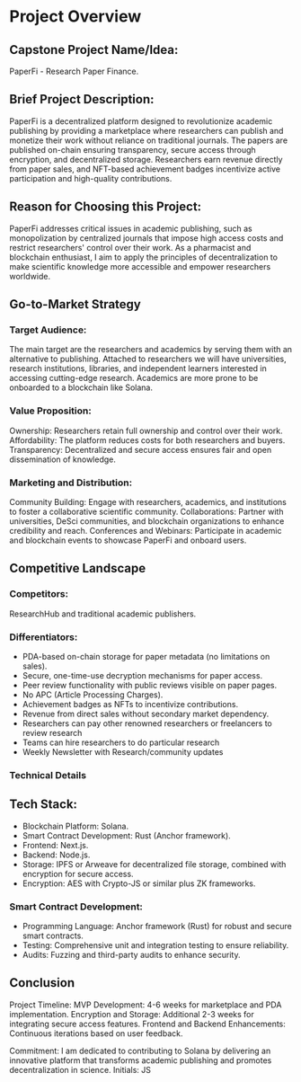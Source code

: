 # Project Overview

## Capstone Project Name/Idea:

PaperFi - Research Paper Finance.

## Brief Project Description:

PaperFi is a decentralized platform designed to revolutionize academic
publishing by providing a marketplace where researchers can publish and monetize
their work without reliance on traditional journals. The papers are published
on-chain ensuring transparency, secure access through encryption, and
decentralized storage. Researchers earn revenue directly from paper sales, and
NFT-based achievement badges incentivize active participation and high-quality
contributions.

## Reason for Choosing this Project:

PaperFi addresses critical issues in academic publishing, such as monopolization
by centralized journals that impose high access costs and restrict researchers'
control over their work. As a pharmacist and blockchain enthusiast, I aim to
apply the principles of decentralization to make scientific knowledge more
accessible and empower researchers worldwide.

## Go-to-Market Strategy

### Target Audience:

The main target are the researchers and academics by serving them with an
alternative to publishing. Attached to researchers we will have universities,
research institutions, libraries, and independent learners interested in
accessing cutting-edge research. Academics are more prone to be onboarded to a
blockchain like Solana.

### Value Proposition:

Ownership: Researchers retain full ownership and control over their work.
Affordability: The platform reduces costs for both researchers and buyers.
Transparency: Decentralized and secure access ensures fair and open
dissemination of knowledge.

### Marketing and Distribution:

Community Building: Engage with researchers, academics, and institutions to
foster a collaborative scientific community. Collaborations: Partner with
universities, DeSci communities, and blockchain organizations to enhance
credibility and reach. Conferences and Webinars: Participate in academic and
blockchain events to showcase PaperFi and onboard users.

## Competitive Landscape

### Competitors:

ResearchHub and traditional academic publishers.

### Differentiators:

- PDA-based on-chain storage for paper metadata (no limitations on sales).
- Secure, one-time-use decryption mechanisms for paper access.
- Peer review functionality with public reviews visible on paper pages.
- No APC (Article Processing Charges).
- Achievement badges as NFTs to incentivize contributions.
- Revenue from direct sales without secondary market dependency.
- Researchers can pay other renowned researchers or freelancers to review
  research
- Teams can hire researchers to do particular research
- Weekly Newsletter with Research/community updates

### Technical Details

## Tech Stack:

- Blockchain Platform: Solana.
- Smart Contract Development: Rust (Anchor framework).
- Frontend: Next.js.
- Backend: Node.js.
- Storage: IPFS or Arweave for decentralized file storage, combined with
  encryption for secure access.
- Encryption: AES with Crypto-JS or similar plus ZK frameworks.

### Smart Contract Development:

- Programming Language: Anchor framework (Rust) for robust and secure smart
  contracts.
- Testing: Comprehensive unit and integration testing to ensure reliability.
- Audits: Fuzzing and third-party audits to enhance security.

## Conclusion

Project Timeline: MVP Development: 4-6 weeks for marketplace and PDA
implementation. Encryption and Storage: Additional 2-3 weeks for integrating
secure access features. Frontend and Backend Enhancements: Continuous iterations
based on user feedback.

Commitment: I am dedicated to contributing to Solana by delivering an innovative
platform that transforms academic publishing and promotes decentralization in
science. Initials: JS

